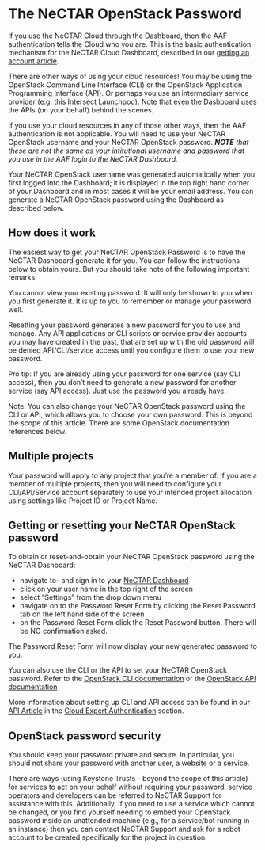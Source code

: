 # The NeCTAR OpenStack Password

If you use the NeCTAR Cloud through the Dashboard, then the AAF
authentication tells the Cloud who you are. This is the basic authentication
mechanism for the NeCTAR Cloud Dashboard, described in our
[getting an account article](https://support.nectar.org.au/support/solutions/articles/6000055377-getting-an-account "getting an account article").

There are other ways of using your cloud resources! You may be using the
OpenStack Command Line Interface (CLI) or the OpenStack Application Programming
Interface (API). Or perhaps you use an intermediary service provider (e.g. this
[Intersect Launchpod](https://support.nectar.org.au/support/solutions/articles/6000091614-intersect-launchpod-user-guide "Intersect Launchpod guide")).
Note that even the Dashboard uses the APIs (on your behalf) behind the scenes.

If you use your cloud resources in any of those other ways, then the AAF
authentication is not applicable. You will need to use your NeCTAR OpenStack username and
your NeCTAR OpenStack password. _**NOTE** that these are not the same as your intitutional username
and password that you use in the AAF login to the NeCTAR Dashboard._

Your NeCTAR OpenStack username was generated automatically when you first logged into the Dashboard;
it is displayed in the top right hand corner of your Dashboard and in most cases it will be
your email address. You can generate a NeCTAR OpenStack password using
the Dashboard as described below.

## How does it work

The easiest way to get your NeCTAR OpenStack Password is to have the NeCTAR
Dashboard generate it for you. You can follow the instructions below to obtain yours.
But you should take note of the following important remarks.

You cannot view your existing password. It will only be shown to you when you
first generate it. It is up to you to remember or manage your password well.

Resetting your password generates a new password for you to use and manage. Any
API applications or CLI scripts or service provider accounts you may have
created in the past, that are set up with the old password will be denied
API/CLI/service access until you configure them to use your new password.

Pro tip:
If you are already using your password for one service (say CLI access),
then you don’t need to generate a new password for another service (say API
access). Just use the password you already have.

Note: You can also change your NeCTAR OpenStack password using the CLI or API, which
allows you to choose your own password. This is beyond the scope of this article.
There are some OpenStack documentation references below.

## Multiple projects

Your password will apply to any project that you’re a member of. If you are a
member of multiple projects, then you will need to configure your
CLI/API/Service account separately to use your intended project allocation
using settings like Project ID or Project Name.

## Getting or resetting your NeCTAR OpenStack password

To obtain or reset-and-obtain your NeCTAR OpenStack password using the NeCTAR Dashboard:

- navigate to- and sign in to your
  [NeCTAR Dashboard](https://dashboard.rc.nectar.org.au "Nectar Dashboard")
- click on your user name in the top right of the screen
- select “Settings” from the drop down menu
- navigate on to the Password Reset Form by clicking the Reset Password tab on
  the left hand side of the screen
- on the Password Reset Form click the  Reset Password button. There will be NO
  confirmation asked.

The Password Reset Form will now display your new generated password to you.

You can also use the CLI or the API to set your NeCTAR OpenStack password. Refer to the
[OpenStack CLI documentation](http://docs.openstack.org/cli-reference/openstack.html "OpenStack CLI documentation")
or the [OpenStack API documentation](http://developer.openstack.org/api-ref.html "OpenStack API documentation")

More information about setting up CLI and API access can be found in our 
[API Article](https://support.nectar.org.au/support/solutions/articles/6000078065-api "API") in the
[Cloud Expert Authentication](https://support.nectar.org.au/support/solutions/folders/6000190147 "Cloud Expert Authentication")
section.

## OpenStack password security

You should keep your password private and secure. In particular, you should not share your password
with another user, a website or a service.

There are ways (using Keystone Trusts - beyond the scope of this article) for services to act on
your behalf without requiring your password,
service operators and developers can be referred to NeCTAR Support for assistance with this.
Additionally, if you need to use a service which cannot be changed, or you find yourself needing to
embed your OpenStack password inside an unattended machine (e.g., for a service/bot running in an
instance) then you can contact NeCTAR Support and ask for a robot account to be created specifically
for the project in question.